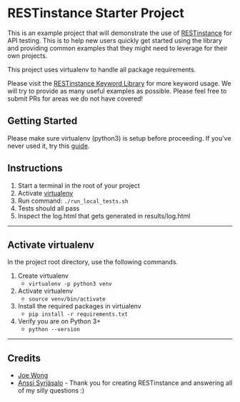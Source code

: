 # RESTinstance Starter Project 
This is an example project that will demonstrate the use of [RESTinstance](#https://github.com/asyrjasalo/RESTinstance) 
for API testing. This is to help new users quickly get started using the library and providing common examples that 
they might need to leverage for their own projects. 

This project uses virtualenv to handle all package requirements.

Please visit the [RESTinstance Keyword Library](#https://asyrjasalo.github.io/RESTinstance/) for more keyword usage. We 
will try to provide as many useful examples as possible. Please feel free to submit PRs for areas we do not have 
covered!

## Getting Started
Please make sure virtualenv (python3) is setup before proceeding. 
If you've never used it, try this [guide](#https://virtualenv.pypa.io/en/stable/installation/).  

## Instructions

1. Start a terminal in the root of your project
2. Activate [virtualenv](#activate-virtualenv)
3. Run command: `./run_local_tests.sh`
4. Tests should all pass
5. Inspect the log.html that gets generated in results/log.html

---
## Activate virtualenv

In the project root directory, use the following commands.

1. Create virtualenv
    * `virtualenv -p python3 venv`
2. Activate virtualenv
    * `source venv/bin/activate`
3. Install the required packages in virtualenv
    * `pip install -r requirements.txt`
4. Verify you are on Python 3+
    * `python --version`

---

## Credits

* [Joe Wong](https://github.com/jjwong/)
* [Anssi Syrjäsalo](https://github.com/asyrjasalo/) - Thank you for creating RESTinstance and 
answering all of my silly questions :)
